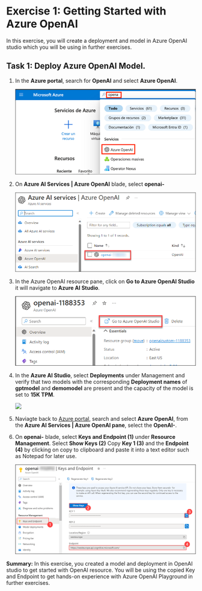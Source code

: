 # Exercise 1: Getting Started with Azure OpenAI

In this exercise, you will create a deployment and model in Azure OpenAI studio which you will be using in further exercises.
   
## Task 1: Deploy Azure OpenAI Model.

1. In the **Azure portal**, search for **OpenAI** and select **Azure OpenAI**.

   ![](images/openai8.png)

1. On **Azure AI Services | Azure OpenAI** blade, select **openai-<inject key="DeploymentID" enableCopy="false"/>**

   ![](images/E1T1S2.png)

1. In the Azure OpenAI resource pane, click on **Go to Azure OpenAI Studio** it will navigate to **Azure AI Studio**.

   ![](images/E1T1S3.png)

1. In the **Azure AI Studio**, select **Deployments** under Management and verify that two models with the corresponding **Deployment names** of **gptmodel** and **demomodel** are present and the capacity of the model is set to **15K TPM**.

   ![](images/newai.png)

1. Naviagte back to [Azure portal](http://portal.azure.com/), search and select **Azure OpenAI**, from the **Azure AI Services | Azure OpenAI pane**, select the **OpenAI-<inject key="Deployment ID" enableCopy="false"/>**.

1. On **openai-<inject key="DeploymentID" enableCopy="false"/>** blade, select **Keys and Endpoint (1)** under **Resource Management**. Select **Show Keys (2)** Copy **Key 1 (3)** and the **Endpoint (4)** by clicking on copy to clipboard and paste it into a text editor such as Notepad for later use. 

   ![](images/openaikeys1new.png)

**Summary:** In this exercise, you created a model and deployment in OpenAI studio to get started with OpenAI resource. You will be using the copied Key and Endpoint to get hands-on experience with Azure OpenAI Playground in further exercises.


